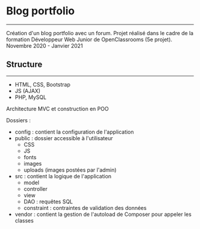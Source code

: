 # Blog portfolio
***
Création d'un blog portfolio avec un forum.
Projet réalisé dans le cadre de la formation Développeur Web Junior de OpenClassrooms (5e projet).
Novembre 2020 - Janvier 2021

## Structure
***
* HTML, CSS, Bootstrap
* JS (AJAX)
* PHP, MySQL

Architecture MVC et construction en POO

Dossiers : 
* config : contient la configuration de l'application
* public : dossier accessible à l'utilisateur
	* CSS
	* JS
	* fonts
	* images
	* uploads (images postées par l'admin)
* src : contient la logique de l'application
	* model
	* controller
	* view
	* DAO : requêtes SQL
	* constraint : contraintes de validation des données
* vendor : contient la gestion de l'autoload de Composer pour appeler les classes

	